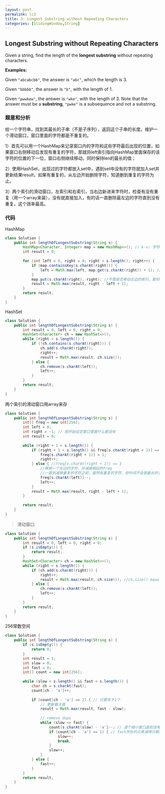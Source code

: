 ```yaml
---
layout: post
permalink: lc3
title: 3: Longest Substring without Repeating Characters
categories: [SlidingWindow,String]
---
```


## Longest Substring without Repeating Characters

Given a string, find the length of the **longest substring** without repeating characters.

**Examples:**

Given `"abcabcbb"`, the answer is `"abc"`, which the length is 3.

Given `"bbbbb"`, the answer is `"b"`, with the length of 1.

Given `"pwwkew"`, the answer is `"wke"`, with the length of 3. Note that the answer must be a **substring**, `"pwke"` is a subsequence and not a substring.

### 题意和分析

给一个字符串，找到其最长的子串（不是子序列），返回这个子串的长度。维护一个滑动窗口，窗口里面的字符都是不重复的。

1）首先可以用一个HashMap来记录窗口内的字符和这些字符最后出现的位置，如果窗口右侧移动后发现有重复的字符，那就将left索引指向HashMap里面保存的该字符的位置的下一位，窗口右侧继续移动，同时保持len的最长的值；

2）使用HashSet，出现过的字符都放入set中，遇到set中没有的字符就加入set并更新结果result，如果有重复的，从左边开始删除字符，知道删到重复的字符为止。

3）两个索引的滑动窗口，左索引和右索引，当右边新进来字符时，检查有没有重复（用一个array来装），没有就直接加入，有的话一直删除最左边的字符直到没有重复，这个效率最高。

### 代码

HashMap

```java
class Solution {
    public int lengthOfLongestSubstring(String s) {
        HashMap<Character, Integer> map = new HashMap<>(); // k-v: 字符-最新位置
        int result = 0;
        
        for (int left = 0, right = 0; right < s.length(); right++) {
            if (map.containsKey(s.charAt(right))) {
                left = Math.max(left, map.get(s.charAt(right)) + 1); // 更新一下把left的位置+1
            }
            map.put(s.charAt(right), right); //不管是否移动左边的索引，都将当前的字符存入hashmap
            result = Math.max(result, right - left + 1);
        }
        return result;
    }
}
```

HashSet

```java
class Solution {
    public int lengthOfLongestSubstring(String s) {
        int result = 0, left = 0, right = 0;
        HashSet<Character> ch = new HashSet<>();
        while (right < s.length()) {
            if (!ch.contains(s.charAt(right))) {
                ch.add(s.charAt(right));
                right++;
                result = Math.max(result, ch.size());
            } else {
                ch.remove(s.charAt(left));
                left++;
            }
        }
        return result;
    }
}
```

两个索引的滑动窗口用array来存

```java
class Solution {
    public int lengthOfLongestSubstring(String s) {
        int[] freq = new int[256];
        int left = 0;
        int right = -1; // 刚开始设定窗口里面什么都没有
        int result = 0;
        
        while (right + 1 < s.length()) {
            if (right + 1 < s.length() && freq[s.charAt(right + 1)] == 0) {
                freq[s.charAt(right + 1)] = 1;
                right++;
            } else { //freq[s.charAt(right + 1)] == 1
                //移掉一个左边的字符，并减掉相应的freq
                //一直到减掉重复的字符之前，虽然有重复的字符，但中间不会是最长的子字符串
                freq[s.charAt(left)]--;
                left++;
            }
            result = Math.max(result, right - left + 1);
        }
        
        return result;
    }
}
```
> 滑动窗口
```java
class Solution {
    public int lengthOfLongestSubstring(String s) {
        int result = 0, left = 0, right = 0;
        if (s.isEmpty()) {
            return result;
        }
        HashSet<Character> ch = new HashSet<>();
        while (right < s.length()) {
            if (ch.add(s.charAt(right))) {
                right++;
                result = Math.max(result, ch.size()); //ch.size() equal to right - left
            } else {
                ch.remove(s.charAt(left));
                left++;
            }
        }
        return result;
    }
}
```

256常数空间
```java
class Solution {
    public int lengthOfLongestSubstring(String s) {        
        if (s.isEmpty()) {
            return 0;
        }
        int result = 1;
        int slow = 0;
        int fast = 0;
        int[] count = new int[256];
        
        while (slow < s.length() && fast < s.length()) {
            char ch = s.charAt(fast);
            count[ch - 'a']++;
            
            if (count[ch - 'a'] == 2) { // 只要多于1个
                // 更新最大值
                result = Math.max(result, fast - slow);
                
                // remove dups
                while (slow <= fast) {
                    count[s.charAt(slow) - 'a']--; // 逐个缩小窗口直到没有dups
                    if (count[ch - 'a'] == 1) { // fast所在的元素减得只剩1个，窗口中没有重复了
                        slow++;
                        break;
                    }
                    slow++;
                }
            } else {
                fast++;
            }
        }
        return result;
    }
}
```